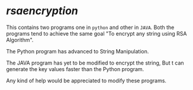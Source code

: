 # _rsaencryption_

This contains two programs one in `python` and other in `JAVA`.
Both the programs tend to achieve the same goal "To encrypt any string using RSA Algorithm".

The Python program has advanced to String Manipulation.

The JAVA program has yet to be modified to encrypt the string, But t can generate the key values faster than the Python program.

Any kind of help would be appreciated to modify these programs.
